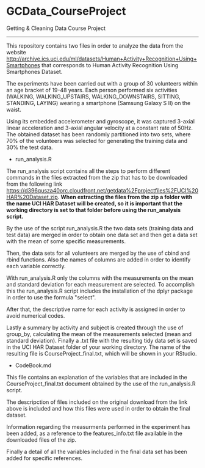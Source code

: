 # GCData_CourseProject
Getting &amp; Cleaning Data Course Project

----------

This repository contains two files in order to analyze the data from the website <http://archive.ics.uci.edu/ml/datasets/Human+Activity+Recognition+Using+Smartphones> that corresponds to Human Activity Recognition Using Smartphones Dataset.

The experiments have been carried out with a group of 30 volunteers within an age bracket of 19-48 years. Each person performed six activities (WALKING, WALKING_UPSTAIRS, WALKING_DOWNSTAIRS, SITTING, STANDING, LAYING) wearing a smartphone (Samsung Galaxy S II) on the waist.

Using its embedded accelerometer and gyroscope, it was captured 3-axial linear acceleration and 3-axial angular velocity at a constant rate of 50Hz. The obtained dataset has been randomly partitioned into two sets, where 70% of the volunteers was selected for generating the training data and 30% the test data. 

* run_analysis.R

The run_analysis script contains all the steps to perform different commands in the files extracted from the zip that has to be downloaded from the following link <https://d396qusza40orc.cloudfront.net/getdata%2Fprojectfiles%2FUCI%20HAR%20Dataset.zip>. **When extracting the files from the zip a folder with the name UCI HAR Dataset will be created, so it is important that the working directory is set to that folder before using the run_analysis script.** 

By the use of the script run_analysis.R the two data sets (training data and test data) are merged in order to obtain one data set and then get a data set with the mean of some specific measurements.

Then, the data sets for all volunteers are merged by the use of cbind and rbind functions. Also the names of columns are added in order to identify each variable correctly.

With run_analysis.R only the columns with the measurements on the mean and standard deviation for each measurement are selected. To accomplish this the run_analysis.R script includes the installation of the dplyr package in order to use the formula "select".

After that, the descriptive name for each activity is assigned in order to avoid numerical codes.

Lastly a summary by activity and subject is created through the use of group_by, calculating the mean of the measurements selected (mean and standard deviation). Finally a .txt file with the resulting tidy data set is saved in the UCI HAR Dataset folder of your working directory. The name of the resulting file is CourseProject_final.txt, which will be shown in your RStudio.

* CodeBook.md

This file contains an explanation of the variables that are included in the CourseProject_final.txt document obtained by the use of the run_analysis.R script.

The descripction of files included on the original download from the link above is included and how this files were used in order to obtain the final dataset. 

Information regarding the measurments performed in the experiment has been added, as a reference to the features_info.txt file available in the downloaded files of the zip.

Finally a detail of all the variables included in the final data set has been added for specific references.